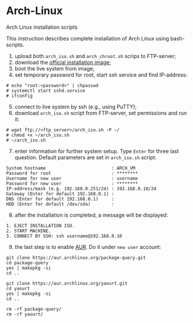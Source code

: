 # Arch-Linux
Arch Linux installation scripts

This instruction describes complete installation of Arch Linux using bash-scripts.

1. upload both `arch_iso.sh` and `arch_chroot.sh` scrips to FTP-server;
2. download the [official installation image](https://www.archlinux.org/download/);
3. boot the live system from image;
4. set temporary password for root, start ssh service and find IP-address:
```
# echo "root:<password>" | chpasswd
# systemctl start sshd.service
# ifconfig
```
5. connect to live system by ssh (e.g., using PuTTY);
6. download `arch_iso.sh` script from FTP-server, set permissions and run it:
```
# wget ftp://<ftp_server>/arch_iso.sh -P ~/
# chmod +x ~/arch_iso.sh
# ~/arch_iso.sh
```
7. enter information for further system setup. Type `Enter` for three last question. Default parameters are set in `arch_iso.sh` script:
```
System hostname                         : ARCH_VM
Password for root                       : ********
Username for new user                   : username
Password for new user                   : ********
IP-address/mask (e.g. 192.168.0.251/24) : 192.168.0.10/24
Gateway (Enter for default 192.168.0.1) :
DNS (Enter for default 192.168.0.1)     :
HDD (Enter for default /dev/sda)        :
```
8. after the installation is completed, a message will be displayed:
```
1. EJECT INSTALLATION ISO.
2. START MACHINE.
3. CONNECT BY SSH: ssh username@192.168.0.10
```
9. the last step is to enable [AUR](https://wiki.archlinux.org/index.php/Arch_User_Repository). Do it under `new user` account:
```
git clone https://aur.archlinux.org/package-query.git
cd package-query
yes | makepkg -si
cd ..

git clone https://aur.archlinux.org/yaourt.git
cd yaourt
yes | makepkg -si
cd ..

rm -rf package-query/
rm -rf yaourt/
```
